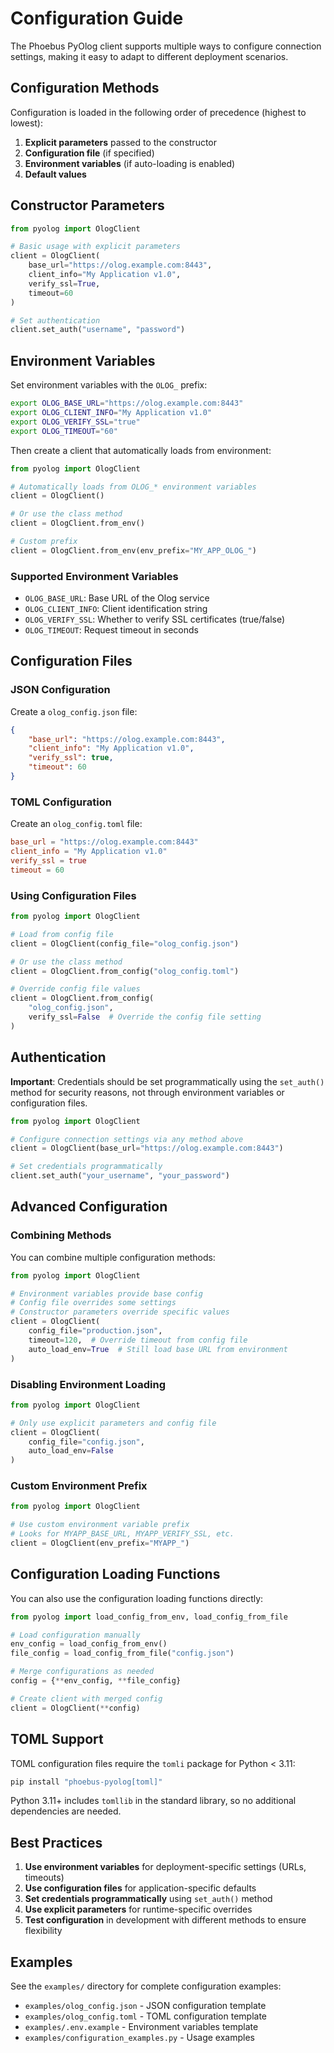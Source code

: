 # Configuration Guide

The Phoebus PyOlog client supports multiple ways to configure connection settings, making it easy to adapt to different deployment scenarios.

## Configuration Methods

Configuration is loaded in the following order of precedence (highest to lowest):

1. **Explicit parameters** passed to the constructor
2. **Configuration file** (if specified)
3. **Environment variables** (if auto-loading is enabled)
4. **Default values**

## Constructor Parameters

```python
from pyolog import OlogClient

# Basic usage with explicit parameters
client = OlogClient(
    base_url="https://olog.example.com:8443",
    client_info="My Application v1.0",
    verify_ssl=True,
    timeout=60
)

# Set authentication
client.set_auth("username", "password")
```

## Environment Variables

Set environment variables with the `OLOG_` prefix:

```bash
export OLOG_BASE_URL="https://olog.example.com:8443"
export OLOG_CLIENT_INFO="My Application v1.0"
export OLOG_VERIFY_SSL="true"
export OLOG_TIMEOUT="60"
```

Then create a client that automatically loads from environment:

```python
from pyolog import OlogClient

# Automatically loads from OLOG_* environment variables
client = OlogClient()

# Or use the class method
client = OlogClient.from_env()

# Custom prefix
client = OlogClient.from_env(env_prefix="MY_APP_OLOG_")
```

### Supported Environment Variables

- `OLOG_BASE_URL`: Base URL of the Olog service
- `OLOG_CLIENT_INFO`: Client identification string
- `OLOG_VERIFY_SSL`: Whether to verify SSL certificates (true/false)
- `OLOG_TIMEOUT`: Request timeout in seconds

## Configuration Files

### JSON Configuration

Create a `olog_config.json` file:

```json
{
    "base_url": "https://olog.example.com:8443",
    "client_info": "My Application v1.0",
    "verify_ssl": true,
    "timeout": 60
}
```

### TOML Configuration

Create an `olog_config.toml` file:

```toml
base_url = "https://olog.example.com:8443"
client_info = "My Application v1.0"
verify_ssl = true
timeout = 60
```

### Using Configuration Files

```python
from pyolog import OlogClient

# Load from config file
client = OlogClient(config_file="olog_config.json")

# Or use the class method
client = OlogClient.from_config("olog_config.toml")

# Override config file values
client = OlogClient.from_config(
    "olog_config.json",
    verify_ssl=False  # Override the config file setting
)
```

## Authentication

**Important**: Credentials should be set programmatically using the `set_auth()` method for security reasons, not through environment variables or configuration files.

```python
from pyolog import OlogClient

# Configure connection settings via any method above
client = OlogClient(base_url="https://olog.example.com:8443")

# Set credentials programmatically
client.set_auth("your_username", "your_password")
```

## Advanced Configuration

### Combining Methods

You can combine multiple configuration methods:

```python
from pyolog import OlogClient

# Environment variables provide base config
# Config file overrides some settings
# Constructor parameters override specific values
client = OlogClient(
    config_file="production.json",
    timeout=120,  # Override timeout from config file
    auto_load_env=True  # Still load base URL from environment
)
```

### Disabling Environment Loading

```python
from pyolog import OlogClient

# Only use explicit parameters and config file
client = OlogClient(
    config_file="config.json",
    auto_load_env=False
)
```

### Custom Environment Prefix

```python
from pyolog import OlogClient

# Use custom environment variable prefix
# Looks for MYAPP_BASE_URL, MYAPP_VERIFY_SSL, etc.
client = OlogClient(env_prefix="MYAPP_")
```

## Configuration Loading Functions

You can also use the configuration loading functions directly:

```python
from pyolog import load_config_from_env, load_config_from_file

# Load configuration manually
env_config = load_config_from_env()
file_config = load_config_from_file("config.json")

# Merge configurations as needed
config = {**env_config, **file_config}

# Create client with merged config
client = OlogClient(**config)
```

## TOML Support

TOML configuration files require the `tomli` package for Python < 3.11:

```bash
pip install "phoebus-pyolog[toml]"
```

Python 3.11+ includes `tomllib` in the standard library, so no additional dependencies are needed.

## Best Practices

1. **Use environment variables** for deployment-specific settings (URLs, timeouts)
2. **Use configuration files** for application-specific defaults
3. **Set credentials programmatically** using `set_auth()` method
4. **Use explicit parameters** for runtime-specific overrides
5. **Test configuration** in development with different methods to ensure flexibility

## Examples

See the `examples/` directory for complete configuration examples:
- `examples/olog_config.json` - JSON configuration template
- `examples/olog_config.toml` - TOML configuration template  
- `examples/.env.example` - Environment variables template
- `examples/configuration_examples.py` - Usage examples
